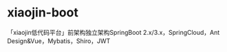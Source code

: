 # xiaojin-boot
「xiaojin低代码平台」前架构独立架构SpringBoot 2.x/3.x，SpringCloud，Ant Design&amp;Vue，Mybatis，Shiro，JWT
